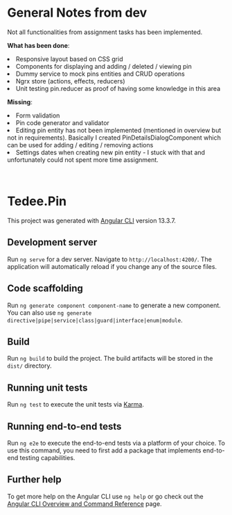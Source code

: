 # General Notes from dev
Not all functionalities from assignment tasks has been implemented.

**What has been done**:
<br><li> Responsive layout based on CSS grid
<br><li> Components for displaying and adding / deleted / viewing pin
<br><li> Dummy service to mock pins entities and CRUD operations
<br><li> Ngrx store (actions, effects, reducers)
<br><li> Unit testing pin.reducer as proof of having some knowledge in this area

**Missing**:
<br><li> Form validation
<br><li> Pin code generator and validator
<br><li> Editing pin entity has not been implemented (mentioned in overview but not in requirements). Basically I created PinDetailsDialogComponent which can be used for adding / editing / removing actions
<br><li> Settings dates when creating new pin entity - I stuck with that and unfortunately could not spent more time assignment.

<br> 




# Tedee.Pin

This project was generated with [Angular CLI](https://github.com/angular/angular-cli) version 13.3.7.

## Development server

Run `ng serve` for a dev server. Navigate to `http://localhost:4200/`. The application will automatically reload if you change any of the source files.

## Code scaffolding

Run `ng generate component component-name` to generate a new component. You can also use `ng generate directive|pipe|service|class|guard|interface|enum|module`.

## Build

Run `ng build` to build the project. The build artifacts will be stored in the `dist/` directory.

## Running unit tests

Run `ng test` to execute the unit tests via [Karma](https://karma-runner.github.io).

## Running end-to-end tests

Run `ng e2e` to execute the end-to-end tests via a platform of your choice. To use this command, you need to first add a package that implements end-to-end testing capabilities.

## Further help

To get more help on the Angular CLI use `ng help` or go check out the [Angular CLI Overview and Command Reference](https://angular.io/cli) page.
